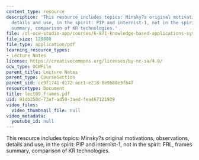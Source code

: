 ```yaml
---
content_type: resource
description: 'This resource includes topics: Minsky?s original motivations, observations,
  details and use, in the spirit: PIP and internist-1, not in the spirit: FRL, frames
  summary, comparison of KR technologies.'
file: /ol-ocw-studio-app/courses/6-871-knowledge-based-applications-systems-spring-2005/91db250d73afad503aedfea467121929_lect09_frames.pdf
file_size: 128880
file_type: application/pdf
learning_resource_types:
- Lecture Notes
license: https://creativecommons.org/licenses/by-nc-sa/4.0/
ocw_type: OCWFile
parent_title: Lecture Notes
parent_type: CourseSection
parent_uid: cc9f1741-d172-acc1-e218-0e9b80e3fb4f
resourcetype: Document
title: lect09_frames.pdf
uid: 91db250d-73af-ad50-3aed-fea467121929
video_files:
  video_thumbnail_file: null
video_metadata:
  youtube_id: null
---
```

This resource includes topics: Minsky?s original motivations, observations, details and use, in the spirit: PIP and internist-1, not in the spirit: FRL, frames summary, comparison of KR technologies.